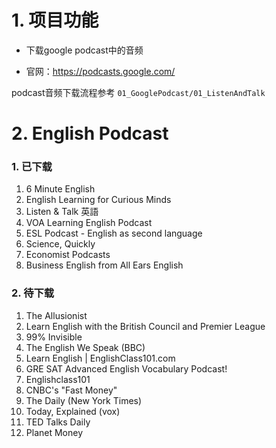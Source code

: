 # 1. 项目功能

- 下载google podcast中的音频

- 官网：https://podcasts.google.com/

podcast音频下载流程参考 `01_GooglePodcast/01_ListenAndTalk`

# 2. English Podcast

### 1. 已下载

1. 6 Minute English
1. English Learning for Curious Minds
1. Listen & Talk 英語
1. VOA Learning English Podcast
1. ESL Podcast - English as second language
1. Science, Quickly
1. Economist Podcasts
1. Business English from All Ears English


### 2. 待下载

1. The Allusionist
1. Learn English with the British Council and Premier League
1. 99% Invisible
1. The English We Speak (BBC)
1. Learn English | EnglishClass101.com
1. GRE SAT Advanced English Vocabulary Podcast!
1. Englishclass101
1. CNBC's "Fast Money"
1. The Daily (New York Times)
1. Today, Explained (vox)
1. TED Talks Daily
1. Planet Money














